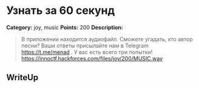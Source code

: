 # Узнать за 60 секунд


**Category:** joy, music
**Points:** 200
**Description:**

> В приложении находится аудиофайл. Сможете угадать, кто автор песни? Ваши ответы присылайте нам в Telegram https://t.me/menad . У вас есть всего три попытки!
> https://innoctf.hackforces.com/files/joy/200/MUSIC.wav

## WriteUp 

